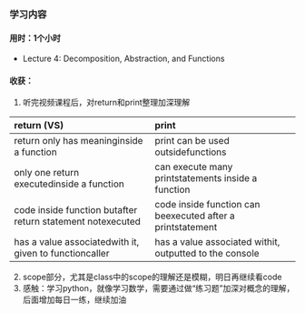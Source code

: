 ### 学习内容
#### 用时：1个小时
- Lecture 4: Decomposition, Abstraction, and Functions
#### 收获：
1. 听完视频课程后，对return和print整理加深理解

|return   (VS)|print|
|:--|:--|
|return only has meaninginside a function|print can be used outsidefunctions|
|only one return executedinside a function|can execute many printstatements inside a function|
|code inside function butafter return statement notexecuted|code inside function can beexecuted after a printstatement|
|has a value associatedwith it, given to functioncaller|has a value associated withit, outputted to the console|

2. scope部分，尤其是class中的scope的理解还是模糊，明日再继续看code
3. 感触：学习python，就像学习数学，需要通过做“练习题”加深对概念的理解，后面增加每日一练，继续加油